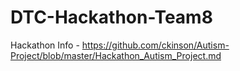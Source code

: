 # DTC-Hackathon-Team8

Hackathon Info - https://github.com/ckinson/Autism-Project/blob/master/Hackathon_Autism_Project.md

